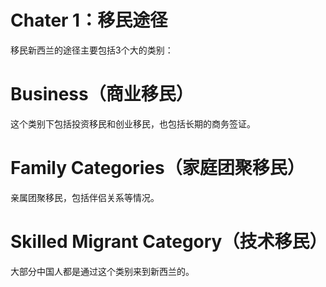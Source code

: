 # Chater 1：移民途径

移民新西兰的途径主要包括3个大的类别：

# Business（商业移民）

这个类别下包括投资移民和创业移民，也包括长期的商务签证。

# Family Categories（家庭团聚移民）

亲属团聚移民，包括伴侣关系等情况。

# Skilled Migrant Category（技术移民）

大部分中国人都是通过这个类别来到新西兰的。

